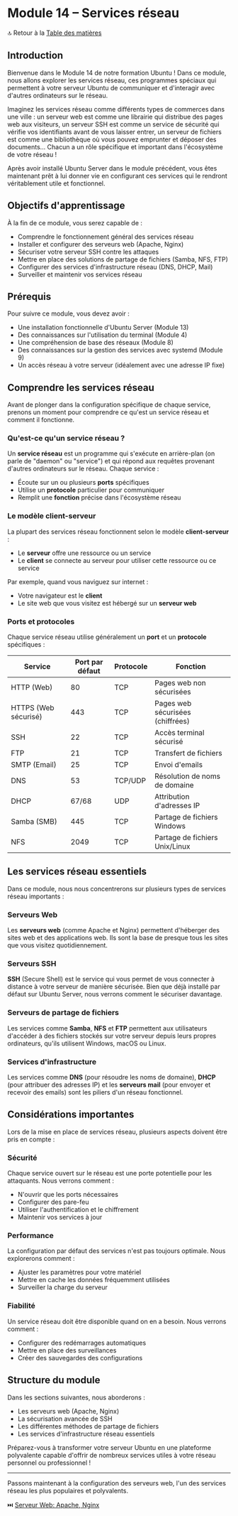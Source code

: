 # Module 14 – Services réseau

🔝 Retour à la [Table des matières](/SOMMAIRE.md)

## Introduction

Bienvenue dans le Module 14 de notre formation Ubuntu ! Dans ce module, nous allons explorer les services réseau, ces programmes spéciaux qui permettent à votre serveur Ubuntu de communiquer et d'interagir avec d'autres ordinateurs sur le réseau.

Imaginez les services réseau comme différents types de commerces dans une ville : un serveur web est comme une librairie qui distribue des pages web aux visiteurs, un serveur SSH est comme un service de sécurité qui vérifie vos identifiants avant de vous laisser entrer, un serveur de fichiers est comme une bibliothèque où vous pouvez emprunter et déposer des documents... Chacun a un rôle spécifique et important dans l'écosystème de votre réseau !

Après avoir installé Ubuntu Server dans le module précédent, vous êtes maintenant prêt à lui donner vie en configurant ces services qui le rendront véritablement utile et fonctionnel.

## Objectifs d'apprentissage

À la fin de ce module, vous serez capable de :
- Comprendre le fonctionnement général des services réseau
- Installer et configurer des serveurs web (Apache, Nginx)
- Sécuriser votre serveur SSH contre les attaques
- Mettre en place des solutions de partage de fichiers (Samba, NFS, FTP)
- Configurer des services d'infrastructure réseau (DNS, DHCP, Mail)
- Surveiller et maintenir vos services réseau

## Prérequis

Pour suivre ce module, vous devez avoir :
- Une installation fonctionnelle d'Ubuntu Server (Module 13)
- Des connaissances sur l'utilisation du terminal (Module 4)
- Une compréhension de base des réseaux (Module 8)
- Des connaissances sur la gestion des services avec systemd (Module 9)
- Un accès réseau à votre serveur (idéalement avec une adresse IP fixe)

## Comprendre les services réseau

Avant de plonger dans la configuration spécifique de chaque service, prenons un moment pour comprendre ce qu'est un service réseau et comment il fonctionne.

### Qu'est-ce qu'un service réseau ?

Un **service réseau** est un programme qui s'exécute en arrière-plan (on parle de "daemon" ou "service") et qui répond aux requêtes provenant d'autres ordinateurs sur le réseau. Chaque service :
- Écoute sur un ou plusieurs **ports** spécifiques
- Utilise un **protocole** particulier pour communiquer
- Remplit une **fonction** précise dans l'écosystème réseau

### Le modèle client-serveur

La plupart des services réseau fonctionnent selon le modèle **client-serveur** :
- Le **serveur** offre une ressource ou un service
- Le **client** se connecte au serveur pour utiliser cette ressource ou ce service

Par exemple, quand vous naviguez sur internet :
- Votre navigateur est le **client**
- Le site web que vous visitez est hébergé sur un **serveur web**

### Ports et protocoles

Chaque service réseau utilise généralement un **port** et un **protocole** spécifiques :

| Service | Port par défaut | Protocole | Fonction |
|---------|----------------|-----------|----------|
| HTTP (Web) | 80 | TCP | Pages web non sécurisées |
| HTTPS (Web sécurisé) | 443 | TCP | Pages web sécurisées (chiffrées) |
| SSH | 22 | TCP | Accès terminal sécurisé |
| FTP | 21 | TCP | Transfert de fichiers |
| SMTP (Email) | 25 | TCP | Envoi d'emails |
| DNS | 53 | TCP/UDP | Résolution de noms de domaine |
| DHCP | 67/68 | UDP | Attribution d'adresses IP |
| Samba (SMB) | 445 | TCP | Partage de fichiers Windows |
| NFS | 2049 | TCP | Partage de fichiers Unix/Linux |

## Les services réseau essentiels

Dans ce module, nous nous concentrerons sur plusieurs types de services réseau importants :

### Serveurs Web
Les **serveurs web** (comme Apache et Nginx) permettent d'héberger des sites web et des applications web. Ils sont la base de presque tous les sites que vous visitez quotidiennement.

### Serveurs SSH
**SSH** (Secure Shell) est le service qui vous permet de vous connecter à distance à votre serveur de manière sécurisée. Bien que déjà installé par défaut sur Ubuntu Server, nous verrons comment le sécuriser davantage.

### Serveurs de partage de fichiers
Les services comme **Samba**, **NFS** et **FTP** permettent aux utilisateurs d'accéder à des fichiers stockés sur votre serveur depuis leurs propres ordinateurs, qu'ils utilisent Windows, macOS ou Linux.

### Services d'infrastructure
Les services comme **DNS** (pour résoudre les noms de domaine), **DHCP** (pour attribuer des adresses IP) et les **serveurs mail** (pour envoyer et recevoir des emails) sont les piliers d'un réseau fonctionnel.

## Considérations importantes

Lors de la mise en place de services réseau, plusieurs aspects doivent être pris en compte :

### Sécurité
Chaque service ouvert sur le réseau est une porte potentielle pour les attaquants. Nous verrons comment :
- N'ouvrir que les ports nécessaires
- Configurer des pare-feu
- Utiliser l'authentification et le chiffrement
- Maintenir vos services à jour

### Performance
La configuration par défaut des services n'est pas toujours optimale. Nous explorerons comment :
- Ajuster les paramètres pour votre matériel
- Mettre en cache les données fréquemment utilisées
- Surveiller la charge du serveur

### Fiabilité
Un service réseau doit être disponible quand on en a besoin. Nous verrons comment :
- Configurer des redémarrages automatiques
- Mettre en place des surveillances
- Créer des sauvegardes des configurations

## Structure du module

Dans les sections suivantes, nous aborderons :
- Les serveurs web (Apache, Nginx)
- La sécurisation avancée de SSH
- Les différentes méthodes de partage de fichiers
- Les services d'infrastructure réseau essentiels

Préparez-vous à transformer votre serveur Ubuntu en une plateforme polyvalente capable d'offrir de nombreux services utiles à votre réseau personnel ou professionnel !

---

Passons maintenant à la configuration des serveurs web, l'un des services réseau les plus populaires et polyvalents.

⏭️ [Serveur Web: Apache, Nginx](/05-serveurs-infrastructure/module-14-services-reseau/01-serveur-web.md)

